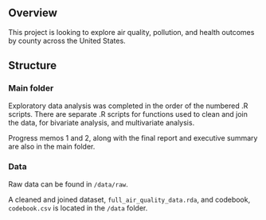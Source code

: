 ## Overview

This project is looking to explore air quality, pollution, and health outcomes by county across the United States.

## Structure

### Main folder

Exploratory data analysis was completed in the order of the numbered .R scripts. There are separate .R scripts for functions used to clean and join the data, for bivariate analysis, and multivariate analysis.

Progress memos 1 and 2, along with the final report and executive summary are also in the main folder.

### Data

Raw data can be found in `/data/raw`. 

A cleaned and joined dataset, `full_air_quality_data.rda`, and codebook, `codebook.csv` is located in the `/data` folder. 

